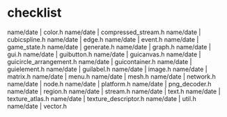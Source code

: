checklist
=========

name/date | color.h
name/date | compressed_stream.h
name/date | cubicspline.h
name/date | edge.h
name/date | event.h
name/date | game_state.h
name/date | generate.h
name/date | graph.h
name/date | gui.h
name/date | guibutton.h
name/date | guicanvas.h
name/date | guicircle_arrangement.h
name/date | guicontainer.h
name/date | guielement.h
name/date | guilabel.h
name/date | image.h
name/date | matrix.h
name/date | menu.h
name/date | mesh.h
name/date | network.h
name/date | node.h
name/date | platform.h
name/date | png_decoder.h
name/date | region.h
name/date | stream.h
name/date | text.h
name/date | texture_atlas.h
name/date | texture_descriptor.h
name/date | util.h
name/date | vector.h
